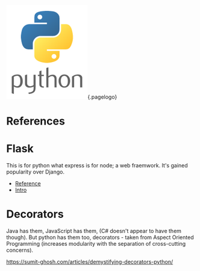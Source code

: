 ![Python Logo 1](/uploads/logos/python-logo-1.png "Python Logo 1"){.pagelogo}
<!-- TITLE: python -->
<!-- SUBTITLE: Tips, Tricks, Features of python -->

# References
# Flask
This is for python what express is for node; a web fraemwork. It's gained popularity over Django.

* [Reference](https://github.com/pallets/flask)
* [Intro](https://www.fullstackpython.com/flask.html)

# Decorators
Java has them, JavaScript has them, (C# doesn't appear to have them though). But python has them too, decorators - taken from Aspect Oriented Programming (increases modularity with the separation of cross-cutting concerns).

https://sumit-ghosh.com/articles/demystifying-decorators-python/